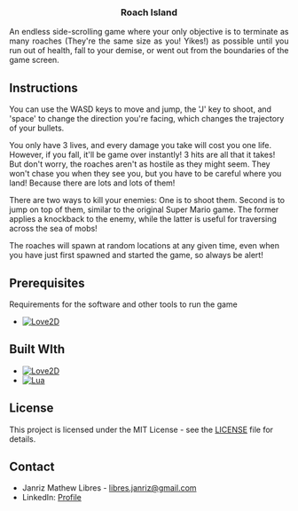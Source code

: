 <div align="center">
  <h3 align="center">Roach Island</h3>

  <div align="justify">
    <p>
      An endless side-scrolling game where your only objective is to terminate as many roaches (They're the same size as you! Yikes!) as possible until you run out of health, fall to your demise, or went out from the boundaries of the game screen.
    </p>
  </div>
</div>

## Instructions
You can use the WASD keys to move and jump, the 'J' key to shoot, and 'space' to change the direction you're facing, which changes the trajectory of your bullets.

You only have 3 lives, and every damage you take will cost you one life. However, if you fall, it'll be game over instantly! 3 hits are all that it takes! But don't worry, the roaches aren't as hostile as they might seem. They won't chase you when they see you, but you have to be careful where you land! Because there are lots and lots of them!

There are two ways to kill your enemies: One is to shoot them. Second is to jump on top of them, similar to the original Super Mario game. The former applies a knockback to the enemy, while the latter is useful for traversing across the sea of mobs!

The roaches will spawn at random locations at any given time, even when you have just first spawned and started the game, so always be alert!

## Prerequisites
Requirements for the software and other tools to run the game
- [![Love2D][Love2D]][Love2D-url]

## Built WIth
* [![Love2D][Love2D]][Love2D-url]
* [![Lua][Lua]][Lua-url]

[Love2D]: https://img.shields.io/badge/Love2D-EA316E?logo=love&logoColor=white
[Love2D-url]: https://love2d.org/
[Lua]: https://img.shields.io/badge/Lua-2C2D72?logo=lua&logoColor=white
[Lua-url]: https://www.lua.org/

## License
This project is licensed under the MIT License - see the [LICENSE](LICENSE) file for details.

## Contact
- Janriz Mathew Libres - [libres.janriz@gmail.com](mailto:libres.janriz@gmail.com)
- LinkedIn: [Profile](https://www.linkedin.com/in/janriz-mathew-libres-3a81bb228/)
